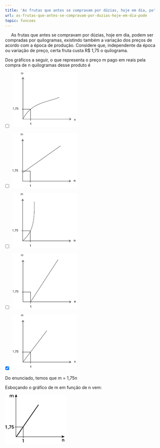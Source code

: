 ```yaml
---
title: 'As frutas que antes se compravam por dúzias, hoje em dia, po'
url: as-frutas-que-antes-se-compravam-por-duzias-hoje-em-dia-pode
topic: funcoes
---
```



     As frutas que antes se compravam por dúzias, hoje em dia, podem ser compradas por quilogramas, existindo também a variação dos preços de acordo com a época de produção. Considere que, independente da época ou variação de preço, certa fruta custa R$ 1,75 o quilograma.

Dos gráficos a seguir, o que representa o preço m pago em reais pela compra de n quilogramas desse produto é



- [ ] ![](4df056b6-1550-5fbf-bec3-3ed3799ea548.png)
- [ ] ![](af24f32f-001a-096d-6065-5bb5c6963d66.png)
- [ ] ![](1e31d301-4d0d-e98f-57f3-8f5b76685a2e.png)
- [ ] ![](b2e2d2e7-abc1-fbc9-d2a6-ee3f37a6eb3c.png)
- [x] ![](4d92b181-75b2-c1c6-20fa-7a08c51c2199.png)


Do enunciado, temos que m = 1,75n

Esboçando o gráfico de m em função de n vem:

![](f4a435a1-c56f-cdd8-b4a0-ae284c9da85f.png)
